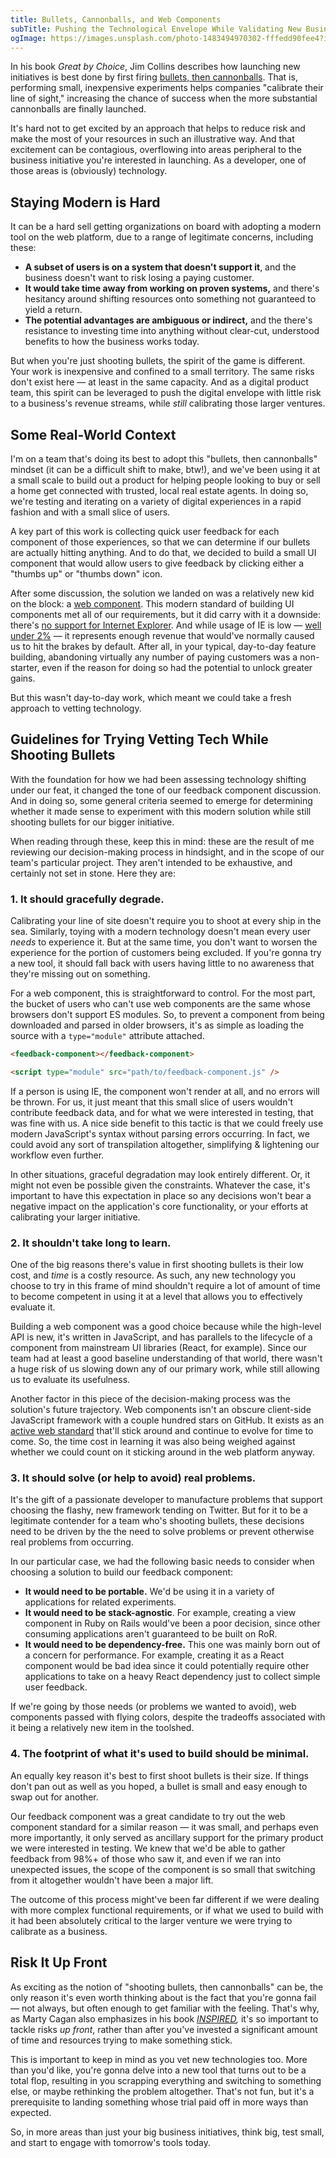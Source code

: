 ```yaml
---
title: Bullets, Cannonballs, and Web Components
subTitle: Pushing the Technological Envelope While Validating New Business Ventures
ogImage: https://images.unsplash.com/photo-1483494970302-fffedd90fee4?ixlib=rb-1.2.1&ixid=MXwxMjA3fDB8MHxwaG90by1wYWdlfHx8fGVufDB8fHw%3D&auto=format&fit=crop&w=1200&q=100
---
```


In his book *Great by Choice*, Jim Collins describes how launching new initiatives is best done by first firing [bullets, then cannonballs](https://www.jimcollins.com/concepts/fire-bullets-then-cannonballs.html). That is, performing small, inexpensive experiments helps companies "calibrate their line of sight," increasing the chance of success when the more substantial cannonballs are finally launched.

It's hard not to get excited by an approach that helps to reduce risk and make the most of your resources in such an illustrative way. And that excitement can be contagious, overflowing into areas peripheral to the business initiative you're interested in launching. As a developer, one of those areas is (obviously) technology.

## Staying Modern is Hard

It can be a hard sell getting organizations on board with adopting a modern tool on the web platform, due to a range of legitimate concerns, including these:

- **A subset of users is on a system that doesn't support it**, and the business doesn't want to risk losing a paying customer.
- **It would take time away from working on proven systems,** and there's hesitancy around shifting resources onto something not guaranteed to yield a return.
- **The potential advantages are ambiguous or indirect,** and the there's resistance to investing time into anything without clear-cut, understood benefits to how the business works today.

But when you're just shooting bullets, the spirit of the game is different. Your work is inexpensive and confined to a small territory. The same risks don't exist here — at least in the same capacity. And as a digital product team, this spirit can be leveraged to push the digital envelope with little risk to a business's revenue streams, while *still* calibrating those larger ventures.

## Some Real-World Context

I'm on a team that's doing its best to adopt this "bullets, then cannonballs" mindset (it can be a difficult shift to make, btw!), and we've been using it at a small scale to build out a product for helping people looking to buy or sell a home get connected with trusted, local real estate agents. In doing so, we're testing and iterating on a variety of digital experiences in a rapid fashion and with a small slice of users.

A key part of this work is collecting quick user feedback for each component of those experiences, so that we can determine if our bullets are actually hitting anything. And to do that, we decided to build a small UI component that would allow users to give feedback by clicking either a "thumbs up" or "thumbs down" icon.

After some discussion, the solution we landed on was a relatively new kid on the block: a [web component](https://developer.mozilla.org/en-US/docs/Web/Web_Components). This modern standard of building UI components met all of our requirements, but it did carry with it a downside: there's [no support for Internet Explorer](https://caniuse.com/custom-elementsv1). And while usage of IE is low — [well under 2%](https://caniuse.com/usage-table) — it represents enough revenue that would've normally caused us to hit the brakes by default. After all, in your typical, day-to-day feature building, abandoning virtually any number of paying customers was a non-starter, even if the reason for doing so had the potential to unlock greater gains.

But this wasn't day-to-day work, which meant we could take a fresh approach to vetting technology.

## Guidelines for Trying Vetting Tech While Shooting Bullets

With the foundation for how we had been assessing technology shifting under our feat, it changed the tone of our feedback component discussion. And in doing so, some general criteria seemed to emerge for determining whether it made sense to experiment with this modern solution while still shooting bullets for our bigger initiative.

When reading through these, keep this in mind: these are the result of me reviewing our decision-making process in hindsight, and in the scope of our team's particular project. They aren't intended to be exhaustive, and certainly not set in stone. Here they are:

### 1. It should gracefully degrade.

Calibrating your line of site doesn't require you to shoot at every ship in the sea. Similarly, toying with a modern technology doesn't mean every user *needs* to experience it. But at the same time, you don't want to worsen the experience for the portion of customers being excluded. If you're gonna try a new tool, it should fall back with users having little to no awareness that they're missing out on something.

For a web component, this is straightforward to control. For the most part, the bucket of users who can't use web components are the same whose browsers don't support ES modules. So, to prevent a component from being downloaded and parsed in older browsers, it's as simple as loading the source with a `type="module"` attribute attached.

```html
<feedback-component></feedback-component>

<script type="module" src="path/to/feedback-component.js" />
```

If a person is using IE, the component won't render at all, and no errors will be thrown. For us, it just meant that this small slice of users wouldn't contribute feedback data, and for what we were interested in testing, that was fine with us. A nice side benefit to this tactic is that we could freely use modern JavaScript's syntax without parsing errors occurring. In fact, we could avoid any sort of transpilation altogether, simplifying & lightening our workflow even further.

In other situations, graceful degradation may look entirely different. Or, it might not even be possible given the constraints. Whatever the case, it's important to have this expectation in place so any decisions won't bear a negative impact on the application's core functionality, or your efforts at calibrating your larger initiative.

### 2. It shouldn't take long to learn.

One of the big reasons there's value in first shooting bullets is their low cost, and *time* is a costly resource. As such, any new technology you choose to try in this frame of mind shouldn't require a lot of amount of time to become competent in using it at a level that allows you to effectively evaluate it.

Building a web component was a good choice because while the high-level API is new, it's written in JavaScript, and has parallels to the lifecycle of a component from mainstream UI libraries (React, for example). Since our team had at least a good baseline understanding of that world, there wasn't a huge risk of us slowing down any of our primary work, while still allowing us to evaluate its usefulness.

Another factor in this piece of the decision-making process was the solution's future trajectory. Web components isn't an obscure client-side JavaScript framework with a couple hundred stars on GitHub. It exists as an [active web standard](https://html.spec.whatwg.org/multipage/custom-elements.html) that'll stick around and continue to evolve for time to come. So, the time cost in learning it was also being weighed against whether we could count on it sticking around in the web platform anyway.

### 3. It should solve (or help to avoid) real problems.

It's the gift of a passionate developer to manufacture problems that support choosing the flashy, new framework tending on Twitter. But for it to be a legitimate contender for a team who's shooting bullets, these decisions need to be driven by the the need to solve problems or prevent otherwise real problems from occurring.

In our particular case, we had the following basic needs to consider when choosing a solution to build our feedback component:

- **It would need to be portable.** We'd be using it in a variety of applications for related experiments.
- **It would need to be stack-agnostic**. For example, creating a view component in Ruby on Rails would've been a poor decision, since other consuming applications aren't guaranteed to be built on RoR.
- **It would need to be dependency-free.** This one was mainly born out of a concern for performance. For example, creating it as a React component would be bad idea since it could potentially require other applications to take on a heavy React dependency just to collect simple user feedback.

If we're going by those needs (or problems we wanted to avoid), web components passed with flying colors, despite the tradeoffs associated with it being a relatively new item in the toolshed.

### 4. The footprint of what it's used to build should be minimal.

An equally key reason it's best to first shoot bullets is their size. If things don't pan out as well as you hoped, a bullet is small and easy enough to swap out for another.

Our feedback component was a great candidate to try out the web component standard for a similar reason — it was small, and perhaps even more importantly, it only served as ancillary support for the primary product we were interested in testing. We knew that we'd be able to gather feedback from 98%+ of those who saw it, and even if we ran into unexpected issues, the scope of the component is so small that switching from it altogether wouldn't have been a major lift.

The outcome of this process might've been far different if we were dealing with more complex functional requirements, or if what we used to build with it had been absolutely critical to the larger venture we were trying to calibrate as a business.

## Risk It Up Front

As exciting as the notion of "shooting bullets, then cannonballs" can be, the only reason it's even worth thinking about is the fact that you're gonna fail — not always, but often enough to get familiar with the feeling. That's why, as Marty Cagan also emphasizes in his book *[INSPIRED](https://svpg.com/inspired-how-to-create-products-customers-love/),* it's so important to tackle risks *up front*, rather than after you've invested a significant amount of time and resources trying to make something stick.

This is important to keep in mind as you vet new technologies too. More than you'd like, you're gonna delve into a new tool that turns out to be a total flop, resulting in you scrapping everything and switching to something else, or maybe rethinking the problem altogether. That's not fun, but it's a prerequisite to landing something whose trial paid off in more ways than expected.

So, in more areas than just your big business initiatives, think big, test small, and start to engage with tomorrow's tools today.
